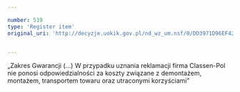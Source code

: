 ```yaml
---

number: 519
type: 'Register item'
original_uri: 'http://decyzje.uokik.gov.pl/nd_wz_um.nsf/0/DD3971D96EF4276FC12572DD003295B3?OpenDocument'


---
```


„Zakres Gwarancji (...) W przypadku uznania reklamacji firma Classen-Pol nie ponosi odpowiedzialności za koszty związane z demontażem, montażem, transportem towaru oraz utraconymi korzyściami”

